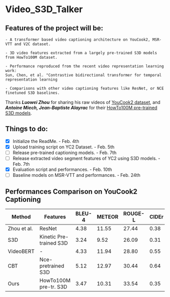 # Video_S3D_Talker

## Features of the project will be:

```
- A transformer based video captioning architecture on YouCook2, MSR-VTT and V2C dataset.

- 3D video features extracted from a largely pre-trained S3D models from HowTo100M dataset.

- Performance reproduced from the recent video representation learning work:
Sun, Chen, et al. "Contrastive bidirectional transformer for temporal representation learning

- Comparisons with other video captioning features like ResNet, or NCE finetuned S3D baselines.
```

Thanks ***Luowei Zhou*** for sharing his raw videos of [YouCook2 dataset](http://youcook2.eecs.umich.edu/), and  ***Antoine Miech, Jean-Baptiste Alayrac*** for their [HowTo100M pre-trained S3D models](https://github.com/antoine77340/S3D_HowTo100M).

## Things to do:
- [x] Initialize the ReadMe.                                            - Feb. 4th
- [x] Upload training script on YC2 Dataset.                            - Feb. 5th
- [ ] Release pre-trained captioning models.                            - Feb. 7th
- [ ] Release extracted video segment features of YC2 using S3D models. - Feb. 7th
- [x] Evaluation script and performances.                               - Feb. 10th
- [ ] Baseline models on MSR-VTT and performances.                      - Feb. 24th

## Performances Comparison on YouCook2 Captioning

| Method  | Features | BLEU-4 | METEOR | ROUGE-L | CIDEr |
| ------------- | ------------- | ------------- | ------------- | ------------- | ------------- |
| Zhou et al. | ResNet | 4.38 | 11.55 | 27.44 | 0.38 |
| S3D | Kinetic Pre-trained S3D | 3.24 | 9.52 | 26.09 | 0.31 |
| VideoBERT | - | 4.33 | 11.94 | 28.80 | 0.55 |
| CBT | Nce-pretrained S3D | 5.12 | 12.97 | 30.44 | 0.64 |
| Ours | HowTo100M pre-tr. S3D | 3.47 | 10.31 | 33.54 | 0.35 |

